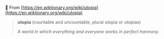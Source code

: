 :book: From [https://en.wiktionary.org/wiki/utopia](https://en.wiktionary.org/wiki/utopia)
> **utopia** (countable and uncountable, plural utopia or utopias)
> 
> _A world in which everything and everyone works in perfect harmony._
